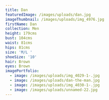 ```yaml
---
title: Dan
featuredImage: /images/uploads/dan.jpg
imageThumbnail: /images/uploads/img_4976.jpg
firstName: Dan
collection: Men
height: 179cms
bust: 104cms
waist: 81cms
hips: 81cms
size: 'M/L '
shoeSize: '10'
hair: Brown
eyes: Brown
imagePortfolio:
  - image: /images/uploads/img_4029-1-.jpg
  - image: /images/uploads/dan-the-man.jpg
  - image: /images/uploads/img_4030-1-.jpg
  - image: /images/uploads/unnamed-22.jpg
---
```


